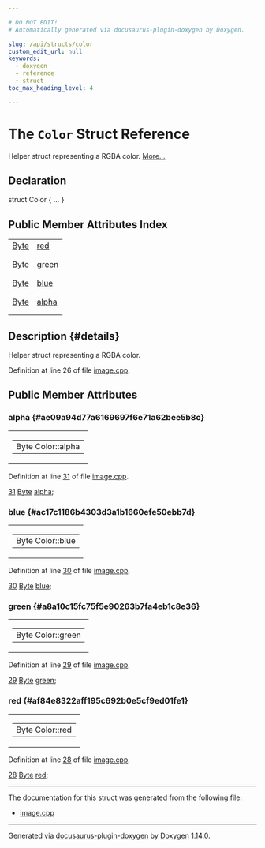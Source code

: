 ```yaml
---

# DO NOT EDIT!
# Automatically generated via docusaurus-plugin-doxygen by Doxygen.

slug: /api/structs/color
custom_edit_url: null
keywords:
  - doxygen
  - reference
  - struct
toc_max_heading_level: 4

---
```


<div class="doxyPage">

# The `Color` Struct Reference

<p>Helper struct representing a RGBA color. <a href="#details">More...</a></p>

## Declaration

<div class="doxyDeclaration">
struct Color { ... }
</div>

## Public Member Attributes Index

<table class="doxyMembersIndex">

<tr class="doxyMemberIndexItem">
<td class="doxyMemberIndexItemType" align="left" valign="top"><a href="/web-doxygen/docs/api/files/src/image-cpp/#ae3a497195d617519e5353ea7b417940f">Byte</a></td>
<td class="doxyMemberIndexItemName" align="left" valign="top"><a href="#af84e8322aff195c692b0e5cf9ed01fe1">red</a></td>
</tr>
<tr class="doxyMemberIndexDescription">
<td class="doxyMemberIndexDescriptionLeft"></td>
<td class="doxyMemberIndexDescriptionRight">
</td>
</tr>
<tr class="doxyMemberIndexSeparator">
<td class="doxyMemberIndexSeparator" colspan="2"></td>
</tr>

<tr class="doxyMemberIndexItem">
<td class="doxyMemberIndexItemType" align="left" valign="top"><a href="/web-doxygen/docs/api/files/src/image-cpp/#ae3a497195d617519e5353ea7b417940f">Byte</a></td>
<td class="doxyMemberIndexItemName" align="left" valign="top"><a href="#a8a10c15fc75f5e90263b7fa4eb1c8e36">green</a></td>
</tr>
<tr class="doxyMemberIndexDescription">
<td class="doxyMemberIndexDescriptionLeft"></td>
<td class="doxyMemberIndexDescriptionRight">
</td>
</tr>
<tr class="doxyMemberIndexSeparator">
<td class="doxyMemberIndexSeparator" colspan="2"></td>
</tr>

<tr class="doxyMemberIndexItem">
<td class="doxyMemberIndexItemType" align="left" valign="top"><a href="/web-doxygen/docs/api/files/src/image-cpp/#ae3a497195d617519e5353ea7b417940f">Byte</a></td>
<td class="doxyMemberIndexItemName" align="left" valign="top"><a href="#ac17c1186b4303d3a1b1660efe50ebb7d">blue</a></td>
</tr>
<tr class="doxyMemberIndexDescription">
<td class="doxyMemberIndexDescriptionLeft"></td>
<td class="doxyMemberIndexDescriptionRight">
</td>
</tr>
<tr class="doxyMemberIndexSeparator">
<td class="doxyMemberIndexSeparator" colspan="2"></td>
</tr>

<tr class="doxyMemberIndexItem">
<td class="doxyMemberIndexItemType" align="left" valign="top"><a href="/web-doxygen/docs/api/files/src/image-cpp/#ae3a497195d617519e5353ea7b417940f">Byte</a></td>
<td class="doxyMemberIndexItemName" align="left" valign="top"><a href="#ae09a94d77a6169697f6e71a62bee5b8c">alpha</a></td>
</tr>
<tr class="doxyMemberIndexDescription">
<td class="doxyMemberIndexDescriptionLeft"></td>
<td class="doxyMemberIndexDescriptionRight">
</td>
</tr>
<tr class="doxyMemberIndexSeparator">
<td class="doxyMemberIndexSeparator" colspan="2"></td>
</tr>

</table>

## Description {#details}

<p>Helper struct representing a RGBA color.</p>

<p>Definition at line 26 of file <a href="/web-doxygen/docs/api/files/src/image-cpp">image.cpp</a>.</p>

<div class="doxySectionDef">

## Public Member Attributes

### alpha {#ae09a94d77a6169697f6e71a62bee5b8c}

<div class="doxyMemberItem">
<div class="doxyMemberProto">
<table class="doxyMemberLabels">
<tr class="doxyMemberLabels">
<td class="doxyMemberLabelsLeft">
<table class="doxyMemberName">
<tr>
<td class="doxyMemberName">Byte Color::alpha</td>
</tr>
</table>
</td>
</tr>
</table>
</div>
<div class="doxyMemberDoc">


<p>Definition at line <a href="/web-doxygen/docs/api/files/src/image-cpp/#l00031">31</a> of file <a href="/web-doxygen/docs/api/files/src/image-cpp">image.cpp</a>.</p>

<div class="doxyProgramListing">

<div class="doxyCodeLine"><span class="doxyLineNumber"><a href="#ae09a94d77a6169697f6e71a62bee5b8c">31</a></span><span class="doxyLineContent"><span class="doxyHighlight">  <a href="/web-doxygen/docs/api/files/src/image-cpp/#ae3a497195d617519e5353ea7b417940f">Byte</a> <a href="#ae09a94d77a6169697f6e71a62bee5b8c">alpha</a>;</span></span></div>

</div>

</div>
</div>

### blue {#ac17c1186b4303d3a1b1660efe50ebb7d}

<div class="doxyMemberItem">
<div class="doxyMemberProto">
<table class="doxyMemberLabels">
<tr class="doxyMemberLabels">
<td class="doxyMemberLabelsLeft">
<table class="doxyMemberName">
<tr>
<td class="doxyMemberName">Byte Color::blue</td>
</tr>
</table>
</td>
</tr>
</table>
</div>
<div class="doxyMemberDoc">


<p>Definition at line <a href="/web-doxygen/docs/api/files/src/image-cpp/#l00030">30</a> of file <a href="/web-doxygen/docs/api/files/src/image-cpp">image.cpp</a>.</p>

<div class="doxyProgramListing">

<div class="doxyCodeLine"><span class="doxyLineNumber"><a href="#ac17c1186b4303d3a1b1660efe50ebb7d">30</a></span><span class="doxyLineContent"><span class="doxyHighlight">  <a href="/web-doxygen/docs/api/files/src/image-cpp/#ae3a497195d617519e5353ea7b417940f">Byte</a> <a href="#ac17c1186b4303d3a1b1660efe50ebb7d">blue</a>;</span></span></div>

</div>

</div>
</div>

### green {#a8a10c15fc75f5e90263b7fa4eb1c8e36}

<div class="doxyMemberItem">
<div class="doxyMemberProto">
<table class="doxyMemberLabels">
<tr class="doxyMemberLabels">
<td class="doxyMemberLabelsLeft">
<table class="doxyMemberName">
<tr>
<td class="doxyMemberName">Byte Color::green</td>
</tr>
</table>
</td>
</tr>
</table>
</div>
<div class="doxyMemberDoc">


<p>Definition at line <a href="/web-doxygen/docs/api/files/src/image-cpp/#l00029">29</a> of file <a href="/web-doxygen/docs/api/files/src/image-cpp">image.cpp</a>.</p>

<div class="doxyProgramListing">

<div class="doxyCodeLine"><span class="doxyLineNumber"><a href="#a8a10c15fc75f5e90263b7fa4eb1c8e36">29</a></span><span class="doxyLineContent"><span class="doxyHighlight">  <a href="/web-doxygen/docs/api/files/src/image-cpp/#ae3a497195d617519e5353ea7b417940f">Byte</a> <a href="#a8a10c15fc75f5e90263b7fa4eb1c8e36">green</a>;</span></span></div>

</div>

</div>
</div>

### red {#af84e8322aff195c692b0e5cf9ed01fe1}

<div class="doxyMemberItem">
<div class="doxyMemberProto">
<table class="doxyMemberLabels">
<tr class="doxyMemberLabels">
<td class="doxyMemberLabelsLeft">
<table class="doxyMemberName">
<tr>
<td class="doxyMemberName">Byte Color::red</td>
</tr>
</table>
</td>
</tr>
</table>
</div>
<div class="doxyMemberDoc">


<p>Definition at line <a href="/web-doxygen/docs/api/files/src/image-cpp/#l00028">28</a> of file <a href="/web-doxygen/docs/api/files/src/image-cpp">image.cpp</a>.</p>

<div class="doxyProgramListing">

<div class="doxyCodeLine"><span class="doxyLineNumber"><a href="#af84e8322aff195c692b0e5cf9ed01fe1">28</a></span><span class="doxyLineContent"><span class="doxyHighlight">  <a href="/web-doxygen/docs/api/files/src/image-cpp/#ae3a497195d617519e5353ea7b417940f">Byte</a> <a href="#af84e8322aff195c692b0e5cf9ed01fe1">red</a>;</span></span></div>

</div>

</div>
</div>

</div>

<hr/>

<p>The documentation for this struct was generated from the following file:</p>

<ul>
<li><a href="/web-doxygen/docs/api/files/src/image-cpp">image.cpp</a></li>
</ul>

<hr/>

<p class="doxyGeneratedBy">Generated via <a href="https://github.com/xpack/docusaurus-plugin-doxygen">docusaurus-plugin-doxygen</a> by <a href="https://www.doxygen.nl">Doxygen</a> 1.14.0.</p>

</div>
